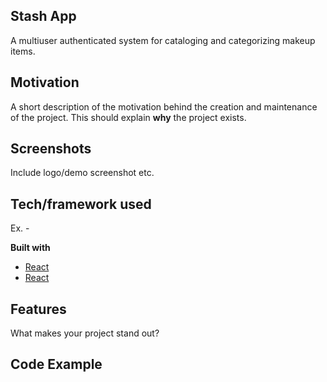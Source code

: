 ## Stash App
A multiuser authenticated system for cataloging and categorizing makeup items.

## Motivation
A short description of the motivation behind the creation and maintenance of the project. This should explain **why** the project exists.
 
## Screenshots
Include logo/demo screenshot etc.

## Tech/framework used
Ex. -

<b>Built with</b>
- [React](https://reactjs.org)
- [React](https://reduxjs.org)

## Features
What makes your project stand out?

## Code Example
